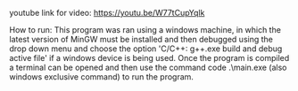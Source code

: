youtube link for video: https://youtu.be/W77tCupYqlk

How to run: This program was ran using a windows machine, in which the latest version of MinGW must be installed and then debugged using the drop down menu and choose the option 'C/C++: g++.exe build and debug active file' if a windows device is being used.
            Once the program is compiled a terminal can be opened and then use the command code .\main.exe (also windows exclusive command) to run the program.
